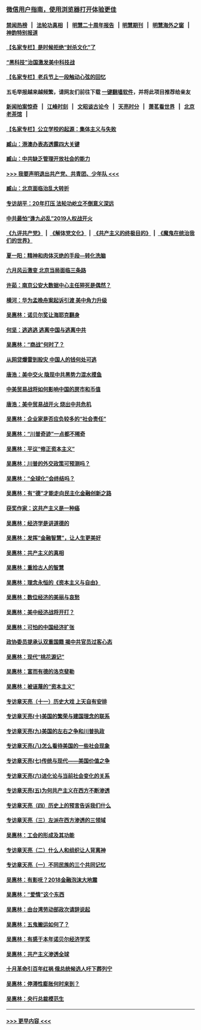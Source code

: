 ### [微信用户指南，使用浏览器打开体验更佳](https://github.com/gfw-breaker/banned-news1/blob/master/indexes/wechat-guide.md?t=0)
#### [禁闻热榜](热点新闻.md?t=0)  &nbsp;&nbsp;|&nbsp;&nbsp; [法轮功真相](https://github.com/gfw-breaker/truth/blob/master/README.md?t=0) &nbsp;&nbsp;|&nbsp;&nbsp; [明慧二十周年报告](https://github.com/gfw-breaker/mh-reports/blob/master/README.md?t=0) &nbsp;&nbsp;|&nbsp;&nbsp;[明慧期刊](https://github.com/gfw-breaker/mh-qikan) &nbsp;&nbsp;|&nbsp;&nbsp; [明慧海外之窗](https://github.com/gfw-breaker/mh-news/blob/master/README.md?t=0) &nbsp;&nbsp;|&nbsp;&nbsp; [神韵特别报道](https://github.com/gfw-breaker/mh-news/blob/master/shenyun.md?t=0)
#### [【名家专栏】是时候拒绝“封杀文化”了](../pages/nsc423/n11814093.md?t=02161502) 
#### [“黑科技”治国激发美中科技战](../pages/nsc423/n11638056.md?t=02161502) 
#### [【名家专栏】老兵节上一段触动心弦的回忆](../pages/nsc423/n11646016.md?t=02161502) 
#### 五毛举报越来越频繁，请网友们前往下载 [一键翻墙软件](https://github.com/gfw-breaker/ssr-accounts)，并将此项目推荐给亲友
#### [新闻拍案惊奇](https://github.com/gfw-breaker/banned-news1/blob/master/pages/link4.md) &nbsp;&nbsp;|&nbsp;&nbsp; [江峰时刻](https://github.com/gfw-breaker/banned-news1/blob/master/pages/link4.md) &nbsp;&nbsp;|&nbsp;&nbsp; [文昭谈古论今](https://github.com/gfw-breaker/banned-news1/blob/master/pages/link4.md) &nbsp;&nbsp;|&nbsp;&nbsp; [天亮时分](https://github.com/gfw-breaker/banned-news1/blob/master/pages/link4.md) &nbsp;&nbsp;|&nbsp;&nbsp; [萧茗看世界](https://github.com/gfw-breaker/banned-news1/blob/master/pages/link4.md) &nbsp;&nbsp;|&nbsp;&nbsp; [北京老茶馆](https://github.com/gfw-breaker/banned-news1/blob/master/pages/link4.md) &nbsp;&nbsp;|&nbsp;&nbsp; 
#### [【名家专栏】公立学校的起源：集体主义与失败](../pages/nsc423/n11601833.md?t=02161502) 
#### [臧山：港澳办表态透露四大关键](../pages/nsc423/n11421628.md?t=02161502) 
#### [臧山：中共缺乏管理开放社会的能力](../pages/nsc423/n11407457.md?t=02161502) 
#### [>>> 我要声明退出共产党、共青团、少年队 <<<](https://github.com/begood0513/goodnews/blob/master/quit/letter.md) 
#### [臧山：北京面临治乱大转折](../pages/nsc423/n11406895.md?t=02161502) 
#### [专访胡平：20年打压 法轮功屹立不倒意义深远](../pages/nsc423/n11398800.md?t=02161502) 
#### [中共最怕“逢九必乱”2019人权战开火](../pages/nsc423/n11385248.md?t=02161502) 
#### [《九评共产党》](https://github.com/begood0513/9ping.md/blob/master/README.md) &nbsp;|&nbsp; [《解体党文化》](../../../../jtdwh.md/blob/master/README.md)  &nbsp;|&nbsp; [《共产主义的终极目的》](../../../../gczydzjmd.md/blob/master/README.md) &nbsp;|&nbsp; [《魔鬼在统治我们的世界》](../../../../mgztzwmdsj.md/blob/master/README.md) 
#### [夏一阳：精神和肉体灭绝的手段—转化洗脑](../pages/nsc423/n11368250.md?t=02161502) 
#### [六月风云激变 北京当局面临三条路](../pages/nsc423/n11313668.md?t=02161502) 
#### [许茹：南京公安大数据中心主任猝死是偶然？](../pages/nsc423/n11064744.md?t=02161502) 
#### [横河：华为孟晚舟案起诉引渡 美中角力升级](../pages/nsc423/n11027230.md?t=02161502) 
#### [吴惠林：诺贝尔奖让海耶克翻身](../pages/nsc423/n10890049.md?t=02161502) 
#### [何坚：逃逃逃 逃离中国与逃离中共](../pages/nsc423/n10592891.md?t=02161502) 
#### [吴惠林：“商战”何时了？](../pages/nsc423/n10573558.md?t=02161502) 
#### [从网贷爆雷到股灾 中国人的钱何处可逃](../pages/nsc423/n10572800.md?t=02161502) 
#### [唐浩：美中交火 隐现中共黑势力混水摸鱼](../pages/nsc423/n10544040.md?t=02161502) 
#### [中美贸易战将如何影响中国的房市和币值](../pages/nsc423/n10543697.md?t=02161502) 
#### [唐浩：美中贸易战开火 烧出中共危机](../pages/nsc423/n10540126.md?t=02161502) 
#### [吴惠林：企业家是否应负较多的“社会责任”](../pages/nsc423/n10535022.md?t=02161502) 
#### [吴惠林：“川普奇迹”一点都不稀奇](../pages/nsc423/n10512808.md?t=02161502) 
#### [吴惠林：平议“修正资本主义”](../pages/nsc423/n10495724.md?t=02161502) 
#### [吴惠林：川普的外交政策可预测吗？](../pages/nsc423/n10462387.md?t=02161502) 
#### [吴惠林：“全球化”会终结吗？](../pages/nsc423/n10452838.md?t=02161502) 
#### [吴惠林：有“德”才能走向民主化金融创新之路](../pages/nsc423/n10432292.md?t=02161502) 
#### [获奖作家：这共产主义是一种癌](../pages/nsc423/n10431541.md?t=02161502) 
#### [吴惠林：经济学是讲道德的](../pages/nsc423/n10398014.md?t=02161502) 
#### [吴惠林：发挥“金融智慧”，让人生更美好](../pages/nsc423/n10375019.md?t=02161502) 
#### [吴惠林：共产主义的真相](../pages/nsc423/n10351394.md?t=02161502) 
#### [吴惠林：重拾古人的智慧](../pages/nsc423/n10337691.md?t=02161502) 
#### [吴惠林：理念永恒的《资本主义与自由》](../pages/nsc423/n10316274.md?t=02161502) 
#### [吴惠林：数位经济的美丽与哀愁](../pages/nsc423/n10292946.md?t=02161502) 
#### [吴惠林：美中经济战将开打？](../pages/nsc423/n10258825.md?t=02161502) 
#### [吴惠林：可怕的中国经济扩张](../pages/nsc423/n10219147.md?t=02161502) 
#### [政协委员提承认双重国籍 揭中共官员过客心态](../pages/nsc423/n10208809.md?t=02161502) 
#### [吴惠林：现代“桃花源记”](../pages/nsc423/n10185234.md?t=02161502) 
#### [吴惠林：富而有德的洛克斐勒](../pages/nsc423/n10142264.md?t=02161502) 
#### [吴惠林：被诬蔑的“资本主义”](../pages/nsc423/n10124816.md?t=02161502) 
#### [专访章天亮（十一）历史大戏 上天自有安排](../pages/nsc423/n10094905.md?t=02161502) 
#### [专访章天亮(十)美国的繁荣与建国理念的联系](../pages/nsc423/n10094899.md?t=02161502) 
#### [专访章天亮(九)美国的左右之争和川普执政](../pages/nsc423/n10094889.md?t=02161502) 
#### [专访章天亮(八)怎么看待美国的一些社会现象](../pages/nsc423/n10094857.md?t=02161502) 
#### [专访章天亮(七)传统与现代——美国价值之争](../pages/nsc423/n10093140.md?t=02161502) 
#### [专访章天亮(六)进化论与当前社会变化的关系](../pages/nsc423/n10092036.md?t=02161502) 
#### [专访章天亮(五)为何共产主义在西方不断渗透](../pages/nsc423/n10083620.md?t=02161502) 
#### [专访章天亮（四）历史上的预言告诉我们什么](../pages/nsc423/n10083606.md?t=02161502) 
#### [专访章天亮（三）左派在西方渗透的三领域](../pages/nsc423/n10081115.md?t=02161502) 
#### [吴惠林：工会的形成及其功能](../pages/nsc423/n10080633.md?t=02161502) 
#### [专访章天亮（二）什么人和组织让人背离神](../pages/nsc423/n10076637.md?t=02161502) 
#### [专访章天亮（一）不同民族的三个共同记忆](../pages/nsc423/n10074188.md?t=02161502) 
#### [吴惠林：有影呒？2018金融泡沫大地震](../pages/nsc423/n10040534.md?t=02161502) 
#### [吴惠林：“爱情”这个东西](../pages/nsc423/n10019423.md?t=02161502) 
#### [吴惠林：由台湾劳动部政次请辞说起](../pages/nsc423/n9979679.md?t=02161502) 
#### [吴惠林：五鬼搬运如何了？](../pages/nsc423/n9925338.md?t=02161502) 
#### [吴惠林：有感于本年诺贝尔经济学奖](../pages/nsc423/n9871883.md?t=02161502) 
#### [吴惠林：共产主义渗透全球](../pages/nsc423/n9812748.md?t=02161502) 
#### [十月革命引百年红祸 俄总统候选人吁下葬列宁](../pages/nsc423/n9810182.md?t=02161502) 
#### [吴惠林：停滞性膨胀何时来到？](../pages/nsc423/n9764136.md?t=02161502) 
#### [吴惠林：央行总裁模范生](../pages/nsc423/n9728134.md?t=02161502) 

----
#### [ >>> 更早内容 <<< ](../indexes/nsc423-earlier.md)
